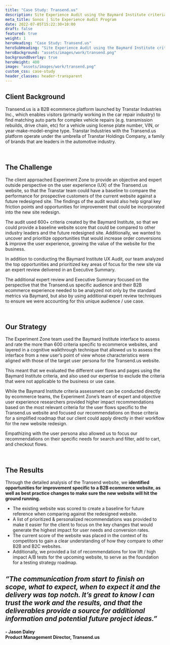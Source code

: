 ```yaml
---
title: "Case Study: Transend.us"
description: Site Experience Audit using the Baymard Institute criteria to help a lead automotive industry client identify user flow improvement opportunities ahead of website redesign
meta_title: Sonos | Site Experience Audit Program
date: 2022-07-05T15:22:30+10:00
draft: false
featured: true
weight: 1
heroHeading: "Case Study: Transend.us"
heroSubHeading: "Site Experience Audit using the Baymard Institute criteria to help a lead automotive industry client identify user flow improvement opportunities ahead of website redesign"
heroBackground: "assets/images/work/transend.png"
backgroundOverlay: true
heroHeight: 400
image: "assets/images/work/transend.png"
custom_css: case-study
header_classes: header-transparent
---
```


## Client Background

Transend.us is a B2B ecommerce platform launched by Transtar Industries Inc.,  which enables visitors (primarily working in the car repair industry) to find matching auto parts for complex vehicle repairs (e.g. transmission rebuilds, drive chain, etc) for a vehicle using license plate number, VIN, or year-make-model-engine type. Transtar Industries with the Transend.us platform operate under the umbrella of Transtar Holdings Company, a family of brands that are leaders in the automotive industry.

<br>

## The Challenge

The client approached Experiment Zone to provide an objective and expert outside perspective on the user experience (UX) of the Transend.us website, so that the Transtar team could have a baseline to compare the performance for prospective customers of the current website against a future redesigned site. The findings of the audit would also help signal key friction points and opportunities for improvement that could be incorporated into the new site redesign.

The audit used 600+ criteria created by the Baymard Institute, so that we could provide a baseline website score that could be compared to other industry leaders and the future redesigned site.  Additionally, we wanted to uncover and prioritize opportunities that would increase order conversions & improve the user experience,  growing the value of the website for the business.

In addition to conducting the Baymard Institute UX Audit, our team analyzed the top opportunities and prioritized key areas of focus for the new site via an expert review delivered in an Executive Summary.

The additional expert review and Executive Summary focused on the perspective that the Transend.us specific audience and their B2B ecommerce experience needed to be analyzed not only by the standard metrics via Baymard, but also by using additional expert review techniques to ensure we were accounting for this unique audience / use case.


<br>

## Our Strategy

The Experiment Zone team used the Baymard Institute interface to assess and rate the more than 600 criteria specific to ecommerce websites, and layered in a cognitive walkthrough technique that allowed us to assess the interface from a new user’s point of view whose characteristics were aligned with those of the target user persona for the Transend.us website.

This meant that  we evaluated the different user flows and pages using the Baymard Institute criteria, and also used our expertise to exclude the criteria that were not applicable to the business or use case.

While the Baymard Institute criteria assessment can be conducted directly by ecommerce teams, the Experiment Zone’s team of expert and objective user experience researchers provided higher impact recommendations based on the most relevant criteria for the user flows specific to the Transend.us website and focused our recommendations on those criteria for a simplified roadmap that our client could apply directly in their workflow for the new website redesign.

Empathizing with the user persona also allowed us to focus our recommendations on their specific needs for search and filter, add to cart, and checkout flows.


<br>

## The Results

Through the detailed analysis of the Transend website, we **identified opportunities for improvement specific to a B2B ecommerce website, as well as best practice changes to make sure the new website will hit the ground running.**


<ul>
    <li>The existing website was scored to create a baseline for future reference when comparing against the redesigned website.  </li>
    <li>A list of prioritized & personalized recommendations was provided to make it easier for the client to focus on the key changes that would generate the highest impact for user needs and conversion rates.  </li>
    <li>The current score of the website was placed in the context of its competitors to gain a clear understanding of how they compare to other B2B and B2C websites.
  </li>
    <li>Additionally, we provided a list of recommendations for low lift / high impact A/B tests for the upcoming website, to serve as the foundation for a testing strategy roadmap.
  </li>
</ul>


<br>

<div><b><i style="font-size: 1.3rem">“The communication from start to finish on scope, what to expect, when to expect it and the delivery was top notch. It’s great to know I can trust the work and the results, and that the deliverables provide a source for additional information and potential future project ideas.”</i></b>
</div>
<div class="container">
    <div class="row ml-1">
        <div class="col-12 col-md-6">
            <h4 class="pt-1 ml-1 text-left">- Jason Daley <br> Product Management Director, Transend.us</h4>
        </div>
    </div>
</div>

<br>

